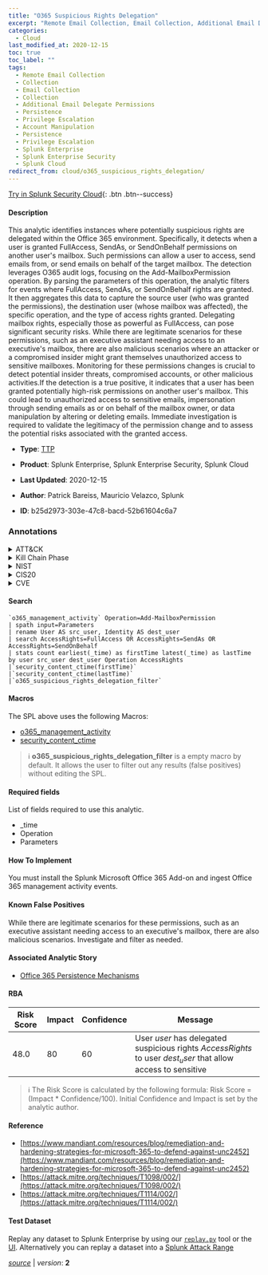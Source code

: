 ```yaml
---
title: "O365 Suspicious Rights Delegation"
excerpt: "Remote Email Collection, Email Collection, Additional Email Delegate Permissions, Account Manipulation"
categories:
  - Cloud
last_modified_at: 2020-12-15
toc: true
toc_label: ""
tags:
  - Remote Email Collection
  - Collection
  - Email Collection
  - Collection
  - Additional Email Delegate Permissions
  - Persistence
  - Privilege Escalation
  - Account Manipulation
  - Persistence
  - Privilege Escalation
  - Splunk Enterprise
  - Splunk Enterprise Security
  - Splunk Cloud
redirect_from: cloud/o365_suspicious_rights_delegation/
---
```




[Try in Splunk Security Cloud](https://www.splunk.com/en_us/cyber-security.html){: .btn .btn--success}

#### Description

This analytic identifies instances where potentially suspicious rights are delegated within the Office 365 environment. Specifically, it detects when a user is granted FullAccess, SendAs, or SendOnBehalf permissions on another user&#39;s mailbox. Such permissions can allow a user to access, send emails from, or send emails on behalf of the target mailbox. The detection leverages O365 audit logs, focusing on the Add-MailboxPermission operation. By parsing the parameters of this operation, the analytic filters for events where FullAccess, SendAs, or SendOnBehalf rights are granted. It then aggregates this data to capture the source user (who was granted the permissions), the destination user (whose mailbox was affected), the specific operation, and the type of access rights granted. Delegating mailbox rights, especially those as powerful as FullAccess, can pose significant security risks. While there are legitimate scenarios for these permissions, such as an executive assistant needing access to an executive&#39;s mailbox, there are also malicious scenarios where an attacker or a compromised insider might grant themselves unauthorized access to sensitive mailboxes. Monitoring for these permissions changes is crucial to detect potential insider threats, compromised accounts, or other malicious activities.If the detection is a true positive, it indicates that a user has been granted potentially high-risk permissions on another user&#39;s mailbox. This could lead to unauthorized access to sensitive emails, impersonation through sending emails as or on behalf of the mailbox owner, or data manipulation by altering or deleting emails. Immediate investigation is required to validate the legitimacy of the permission change and to assess the potential risks associated with the granted access.

- **Type**: [TTP](https://github.com/splunk/security_content/wiki/Detection-Analytic-Types)
- **Product**: Splunk Enterprise, Splunk Enterprise Security, Splunk Cloud

- **Last Updated**: 2020-12-15
- **Author**: Patrick Bareiss, Mauricio Velazco, Splunk
- **ID**: b25d2973-303e-47c8-bacd-52b61604c6a7

### Annotations
<details>
  <summary>ATT&CK</summary>

<div markdown="1">

#### [ATT&CK](https://attack.mitre.org/)

| ID          | Technique   | Tactic         |
| ----------- | ----------- |--------------- |
| [T1114.002](https://attack.mitre.org/techniques/T1114/002/) | Remote Email Collection | Collection |

| [T1114](https://attack.mitre.org/techniques/T1114/) | Email Collection | Collection |

| [T1098.002](https://attack.mitre.org/techniques/T1098/002/) | Additional Email Delegate Permissions | Persistence, Privilege Escalation |

| [T1098](https://attack.mitre.org/techniques/T1098/) | Account Manipulation | Persistence, Privilege Escalation |

</div>
</details>


<details>
  <summary>Kill Chain Phase</summary>

<div markdown="1">

* Exploitation
* Installation


</div>
</details>


<details>
  <summary>NIST</summary>

<div markdown="1">

* DE.CM



</div>
</details>

<details>
  <summary>CIS20</summary>

<div markdown="1">

* CIS 10



</div>
</details>

<details>
  <summary>CVE</summary>

<div markdown="1">


</div>
</details>


#### Search

```
`o365_management_activity` Operation=Add-MailboxPermission 
| spath input=Parameters 
| rename User AS src_user, Identity AS dest_user 
| search AccessRights=FullAccess OR AccessRights=SendAs OR AccessRights=SendOnBehalf 
| stats count earliest(_time) as firstTime latest(_time) as lastTime by user src_user dest_user Operation AccessRights 
|`security_content_ctime(firstTime)` 
|`security_content_ctime(lastTime)` 
|`o365_suspicious_rights_delegation_filter`
```

#### Macros
The SPL above uses the following Macros:
* [o365_management_activity](https://github.com/splunk/security_content/blob/develop/macros/o365_management_activity.yml)
* [security_content_ctime](https://github.com/splunk/security_content/blob/develop/macros/security_content_ctime.yml)

> :information_source:
> **o365_suspicious_rights_delegation_filter** is a empty macro by default. It allows the user to filter out any results (false positives) without editing the SPL.



#### Required fields
List of fields required to use this analytic.
* _time
* Operation
* Parameters



#### How To Implement
You must install the Splunk Microsoft Office 365 Add-on and ingest Office 365 management activity events.
#### Known False Positives
While there are legitimate scenarios for these permissions, such as an executive assistant needing access to an executive&#39;s mailbox, there are also malicious scenarios. Investigate and filter as needed.

#### Associated Analytic Story
* [Office 365 Persistence Mechanisms](/stories/office_365_persistence_mechanisms)




#### RBA

| Risk Score  | Impact      | Confidence   | Message      |
| ----------- | ----------- |--------------|--------------|
| 48.0 | 80 | 60 | User $user$ has delegated suspicious rights $AccessRights$ to user $dest_user$ that allow access to sensitive |


> :information_source:
> The Risk Score is calculated by the following formula: Risk Score = (Impact * Confidence/100). Initial Confidence and Impact is set by the analytic author.


#### Reference

* [https://www.mandiant.com/resources/blog/remediation-and-hardening-strategies-for-microsoft-365-to-defend-against-unc2452](https://www.mandiant.com/resources/blog/remediation-and-hardening-strategies-for-microsoft-365-to-defend-against-unc2452)
* [https://attack.mitre.org/techniques/T1098/002/](https://attack.mitre.org/techniques/T1098/002/)
* [https://attack.mitre.org/techniques/T1114/002/](https://attack.mitre.org/techniques/T1114/002/)



#### Test Dataset
Replay any dataset to Splunk Enterprise by using our [`replay.py`](https://github.com/splunk/attack_data#using-replaypy) tool or the [UI](https://github.com/splunk/attack_data#using-ui).
Alternatively you can replay a dataset into a [Splunk Attack Range](https://github.com/splunk/attack_range#replay-dumps-into-attack-range-splunk-server)




[*source*](https://github.com/splunk/security_content/tree/develop/detections/cloud/o365_suspicious_rights_delegation.yml) \| *version*: **2**